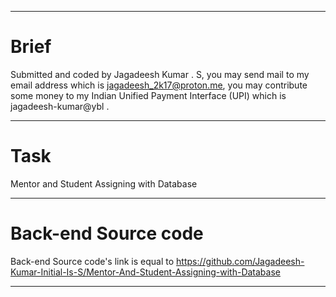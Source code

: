 <hr/>

# Brief

Submitted and coded by Jagadeesh Kumar . S, you may send mail to my email address which is jagadeesh_2k17@proton.me, you may contribute some money to my Indian Unified Payment Interface (UPI) which is jagadeesh-kumar@ybl .

<hr/>

# Task 

Mentor and Student Assigning with Database

<hr/>

# Back-end Source code

Back-end Source code's link is equal to https://github.com/Jagadeesh-Kumar-Initial-Is-S/Mentor-And-Student-Assigning-with-Database

<hr/>
